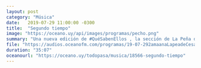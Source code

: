 ```yaml
---
layout: post
category: "Música"
date:   2019-07-29 11:00:00 -0300
title:  "Segundo tiempo"
image: "https://oceano.uy/api/images/programas/pecho.png"
summary: "Una nueva edición de #QuéSabenEllos , la sección de La Peña de César Sanguinetti en la que la gente que hace música, nos cuenta qué música les gusta escuchar cuando están del otro lado. Hoy con Leonardo Carlini, de Pecho e'Fierro."
file: "https://audios.oceanofm.com/programas/19-07-292amaanaLapeadeCesarconPechoefierro.mp3"
duration: "35:07"
oceanourl: "https://oceano.uy/todopasa/musica/18566-segundo-tiempo"
---
```

  
